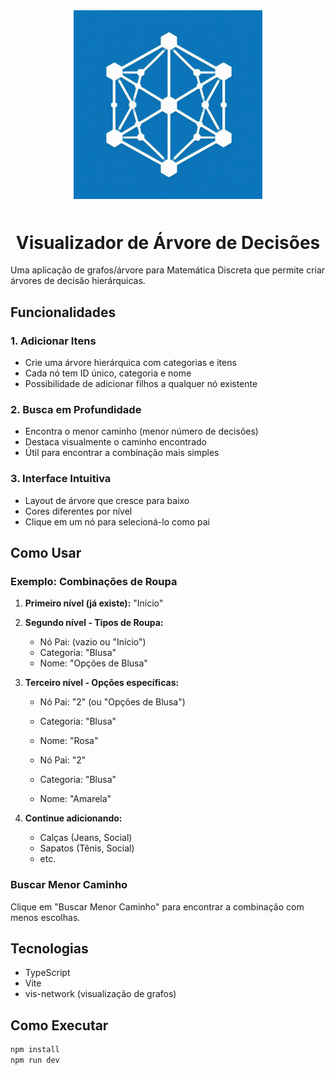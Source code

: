 <div align="center">
  <img src="public/icon.jpeg" alt="Ícone" width="60%" style="margin-bottom: 10px;">
  
  <h1>Visualizador de Árvore de Decisões</h1>
</div>

Uma aplicação de grafos/árvore para Matemática Discreta que permite criar árvores de decisão hierárquicas.

## Funcionalidades

### 1. **Adicionar Itens**

- Crie uma árvore hierárquica com categorias e itens
- Cada nó tem ID único, categoria e nome
- Possibilidade de adicionar filhos a qualquer nó existente

### 2. **Busca em Profundidade**

- Encontra o menor caminho (menor número de decisões)
- Destaca visualmente o caminho encontrado
- Útil para encontrar a combinação mais simples

### 3. **Interface Intuitiva**

- Layout de árvore que cresce para baixo
- Cores diferentes por nível
- Clique em um nó para selecioná-lo como pai

## Como Usar

### Exemplo: Combinações de Roupa

1. **Primeiro nível (já existe):** "Início"

2. **Segundo nível - Tipos de Roupa:**

   - Nó Pai: (vazio ou "Início")
   - Categoria: "Blusa"
   - Nome: "Opções de Blusa"

3. **Terceiro nível - Opções específicas:**

   - Nó Pai: "2" (ou "Opções de Blusa")
   - Categoria: "Blusa"
   - Nome: "Rosa"

   - Nó Pai: "2"
   - Categoria: "Blusa"
   - Nome: "Amarela"

4. **Continue adicionando:**
   - Calças (Jeans, Social)
   - Sapatos (Tênis, Social)
   - etc.

### Buscar Menor Caminho

Clique em "Buscar Menor Caminho" para encontrar a combinação com menos escolhas.

## Tecnologias

- TypeScript
- Vite
- vis-network (visualização de grafos)

## Como Executar

```bash
npm install
npm run dev
```

